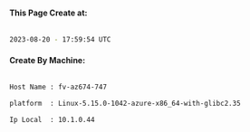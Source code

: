 
   
#### This Page Create at:

```bash

2023-08-20 - 17:59:54 UTC

```

#### Create By Machine:

```bash

Host Name : fv-az674-747

platform  : Linux-5.15.0-1042-azure-x86_64-with-glibc2.35

Ip Local  : 10.1.0.44

```

